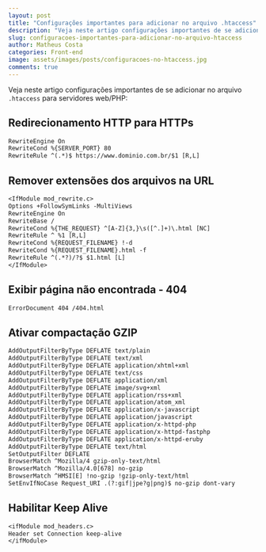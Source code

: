 ```yaml
---
layout: post
title: "Configurações importantes para adicionar no arquivo .htaccess"
description: "Veja neste artigo configurações importantes de se adicionar no arquivo .htaccess para servidores web/PHP"
slug: configuracoes-importantes-para-adicionar-no-arquivo-htaccess
author: Matheus Costa
categories: Front-end
image: assets/images/posts/configuracoes-no-htaccess.jpg
comments: true
---
```


Veja neste artigo configurações importantes de se adicionar no arquivo `.htaccess` para servidores web/PHP:

## Redirecionamento HTTP para HTTPs

```txt
RewriteEngine On
RewriteCond %{SERVER_PORT} 80
RewriteRule ^(.*)$ https://www.dominio.com.br/$1 [R,L]
```

## Remover extensões dos arquivos na URL

```txt
<IfModule mod_rewrite.c>
Options +FollowSymLinks -MultiViews
RewriteEngine On
RewriteBase /
RewriteCond %{THE_REQUEST} ^[A-Z]{3,}\s([^.]+)\.html [NC]
RewriteRule ^ %1 [R,L]
RewriteCond %{REQUEST_FILENAME} !-d
RewriteCond %{REQUEST_FILENAME}.html -f
RewriteRule ^(.*?)/?$ $1.html [L]
</IfModule>
```

## Exibir página não encontrada - 404

```txt
ErrorDocument 404 /404.html
```

## Ativar compactação GZIP

```txt
AddOutputFilterByType DEFLATE text/plain
AddOutputFilterByType DEFLATE text/xml
AddOutputFilterByType DEFLATE application/xhtml+xml
AddOutputFilterByType DEFLATE text/css
AddOutputFilterByType DEFLATE application/xml
AddOutputFilterByType DEFLATE image/svg+xml
AddOutputFilterByType DEFLATE application/rss+xml
AddOutputFilterByType DEFLATE application/atom_xml
AddOutputFilterByType DEFLATE application/x-javascript
AddOutputFilterByType DEFLATE application/javascript
AddOutputFilterByType DEFLATE application/x-httpd-php
AddOutputFilterByType DEFLATE application/x-httpd-fastphp
AddOutputFilterByType DEFLATE application/x-httpd-eruby
AddOutputFilterByType DEFLATE text/html
SetOutputFilter DEFLATE
BrowserMatch ^Mozilla/4 gzip-only-text/html
BrowserMatch ^Mozilla/4.0[678] no-gzip
BrowserMatch ^HMSI[E] !no-gzip !gzip-only-text/html
SetEnvIfNoCase Request_URI .(?:gif|jpe?g|png)$ no-gzip dont-vary
```

## Habilitar Keep Alive

```txt
<ifModule mod_headers.c>
Header set Connection keep-alive
</ifModule>
```
